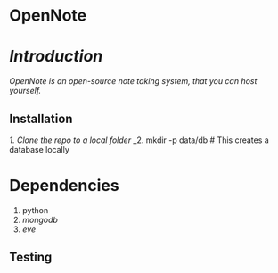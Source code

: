 OpenNote
========
# _Introduction_

_OpenNote is an open-source note taking system, that you can host yourself._

## Installation

_1. Clone the repo to a local folder_ 
_2. mkdir -p data/db # This creates a database locally

# Dependencies 

1. python
2. _mongodb_
3. _eve_

## Testing

